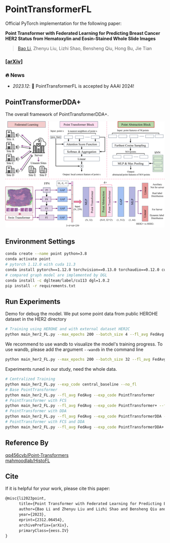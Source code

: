 # PointTransformerFL

Official PyTorch implementation for the following paper:

**Point Transformer with Federated Learning for Predicting Breast Cancer HER2  Status from Hematoxylin and Eosin-Stained Whole Slide Images**

>  [Bao Li](https://boyden.github.io), Zhenyu Liu, Lizhi Shao, Bensheng Qiu, Hong Bu, Jie Tian


### [[arXiv]](https://arxiv.org/abs/2206.04670)

### 🔥 News
- *2023.12*: 🎉 PointTransformerFL is accepted by AAAI 2024!

## PointTransformerDDA+

The overall framework of PointTransformerDDA+.

![point_transformer](docs/point_transformer.png)



## Environment Settings



```bash
conda create --name point python=3.8
conda activate point
# pytorch 1.12.0 with cuda 11.3
conda install pytorch==1.12.0 torchvision==0.13.0 torchaudio==0.12.0 cudatoolkit=11.3 -c pytorch
# compared graph model are implemented by DGL
conda install -c dglteam/label/cu113 dgl=1.0.2
pip install -r requirements.txt
```



## Run Experiments

Demo for debug the model. We put some point data from public HEROHE dataset in the HER2 directory 

```bash
# Training using HEROHE and with external dataset HER2C
python main_her2_FL.py --max_epochs 200 --batch_size 4 --fl_avg FedAvg --exp_code fed_avg_demo --aux 1.0 --csv_path dataset_csv/HEROHE_HER2.csv --data_dir HER2 --ind_name her2c
```

We recommend to use wandb to visualize the model's training progress. To use wandb, please add the argument ```--wandb``` in the command line



```bash
python main_her2_FL.py --max_epochs 200 --batch_size 32 --fl_avg FedAvg --exp_code fed_avg_demo --aux 1.0 --fast_sim --csv_path data_csv/HEROHE_HER2.csv --ind_name her2c --wandb
```



Experiments runed in our study, need the whole data.

```bash
# Centralized Training
python main_her2_FL.py --exp_code central_baseline --no_fl
# Base PointTransformer
python main_her2_FL.py --fl_avg FedAvg --exp_code PointTransformer
# PointTransformer with FCS
python main_her2_FL.py --fl_avg FedAvg --exp_code PointTransformer+ --fast_sim
# PointTransformer with DDA
python main_her2_FL.py --fl_avg FedAvg --exp_code PointTransformerDDA --aux 1.0
# PointTransformer with FCS and DDA
python main_her2_FL.py --fl_avg FedAvg --exp_code PointTransformerDDA+ --aux 1.0 --fast_sim
```

## Reference By
[qq456cvb/Point-Transformers](https://github.com/qq456cvb/Point-Transformers)<br>
[mahmoodlab/HistoFL](https://github.com/mahmoodlab/HistoFL)

## Cite
If it is helpful for your work, please cite this paper:
```tex
@misc{li2023point,
      title={Point Transformer with Federated Learning for Predicting Breast Cancer HER2 Status from Hematoxylin and Eosin-Stained Whole Slide Images}, 
      author={Bao Li and Zhenyu Liu and Lizhi Shao and Bensheng Qiu and Hong Bu and Jie Tian},
      year={2023},
      eprint={2312.06454},
      archivePrefix={arXiv},
      primaryClass={eess.IV}
}
```
